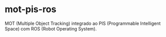 # mot-pis-ros
MOT (Multiple Object Tracking) integrado ao PIS (Programmable Intelligent Space) com ROS (Robot Operating System).
